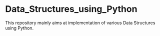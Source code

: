 # Data_Structures_using_Python
This repository mainly aims at implementation of various Data Structures using Python.
